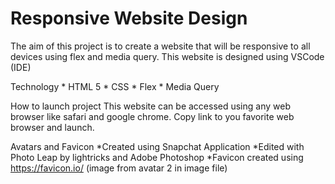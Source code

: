 # Responsive Website Design

The aim of this project is to create a website that will be responsive to all devices using flex and media query. This website is designed using VSCode (IDE)

Technology
    * HTML 5
    * CSS
    * Flex
    * Media Query

How to launch project
    This website can be accessed using any web browser like safari and google chrome.
    Copy link to you favorite web browser and launch.

Avatars and Favicon
    *Created using Snapchat Application
    *Edited with Photo Leap by lightricks and Adobe Photoshop
    *Favicon created using https://favicon.io/ (image from avatar 2 in image file)

